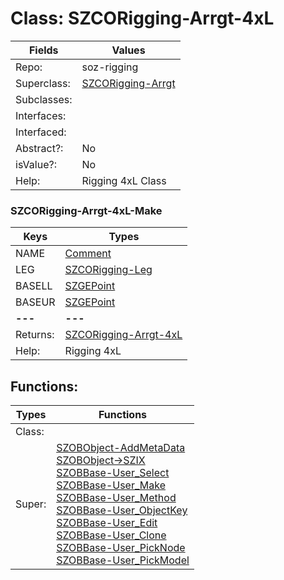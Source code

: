 
# Class:	SZCORigging-Arrgt-4xL

| Fields | Values |
| --------- | --------- |
| Repo: | soz-rigging |
| Superclass: | [SZCORigging-Arrgt](SZCORigging-Arrgt.html) |
| Subclasses: |  |
| Interfaces: |  |
| Interfaced: |  |
| Abstract?: | No |
| isValue?: | No |
| Help: | Rigging 4xL Class |

### SZCORigging-Arrgt-4xL-Make

| Keys | Types |
| --------- | --------- |
| NAME | [Comment](Comment.html) |
| LEG | [SZCORigging-Leg](SZCORigging-Leg.html) |
| BASELL | [SZGEPoint](SZGEPoint.html) |
| BASEUR | [SZGEPoint](SZGEPoint.html) |
| **---** | **---** |
| Returns: | [SZCORigging-Arrgt-4xL](SZCORigging-Arrgt-4xL.html) |
| Help: | Rigging 4xL |


## Functions:

| Types | Functions |
| --------- | --------- |
| Class: |  |
| Super: | [SZOBObject-AddMetaData](SZOBObject.html) <br> [SZOBObject->SZIX](SZOBObject.html) <br> [SZOBBase-User_Select](SZOBBase.html) <br> [SZOBBase-User_Make](SZOBBase.html) <br> [SZOBBase-User_Method](SZOBBase.html) <br> [SZOBBase-User_ObjectKey](SZOBBase.html) <br> [SZOBBase-User_Edit](SZOBBase.html) <br> [SZOBBase-User_Clone](SZOBBase.html) <br> [SZOBBase-User_PickNode](SZOBBase.html) <br> [SZOBBase-User_PickModel](SZOBBase.html) |


